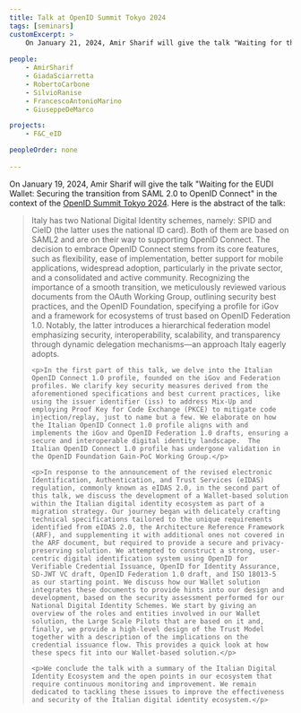 ```yaml
---
title: Talk at OpenID Summit Tokyo 2024
tags: [seminars]
customExcerpt: >
    On January 21, 2024, Amir Sharif will give the talk "Waiting for the EUDI Wallet: Securing the transition from SAML 2.0 to OpenID Connect" in the context of the OpenID Summit Tokyo 2024.
    
people:
    - AmirSharif
    - GiadaSciarretta
    - RobertoCarbone
    - SilvioRanise
    - FrancescoAntonioMarino
    - GiuseppeDeMarco

projects:
    - F&C_eID

peopleOrder: none
     
---
```


On January 19, 2024, Amir Sharif will give the talk "Waiting for the EUDI Wallet: Securing the transition from SAML 2.0 to OpenID Connect" in the context of the [OpenID Summit Tokyo 2024](https://www.openid.or.jp/summit/2024/en/). Here is the abstract of the talk:
<blockquote>
    <p>Italy has two National Digital Identity schemes, namely: SPID and CieID (the latter uses the national ID card). Both of them are based on SAML2 and are on their way to supporting OpenID Connect. The decision to embrace OpenID Connect stems from its core features, such as flexibility, ease of implementation, better support for mobile applications, widespread adoption, particularly in the private sector, and a consolidated and active community. Recognizing the importance of a smooth transition, we meticulously reviewed various documents from the OAuth Working Group, outlining security best practices, and the OpenID Foundation, specifying a profile for iGov and a framework for ecosystems of trust based on OpenID Federation 1.0. Notably, the latter introduces a hierarchical federation model emphasizing security, interoperability, scalability, and transparency through dynamic delegation mechanisms—an approach Italy eagerly adopts.</p>

    <p>In the first part of this talk, we delve into the Italian OpenID Connect 1.0 profile, founded on the iGov and Federation profiles. We clarify key security measures derived from the aforementioned specifications and best current practices, like using the issuer identifier (iss) to address Mix-Up and employing Proof Key for Code Exchange (PKCE) to mitigate code injection/replay, just to name but a few. We elaborate on how the Italian OpenID Connect 1.0 profile aligns with and implements the iGov and OpenID Federation 1.0 drafts, ensuring a secure and interoperable digital identity landscape.  The Italian OpenID Connect 1.0 profile has undergone validation in the OpenID Foundation Gain-PoC Working Group.</p>

    <p>In response to the announcement of the revised electronic Identification, Authentication, and Trust Services (eIDAS) regulation, commonly known as eIDAS 2.0, in the second part of this talk, we discuss the development of a Wallet-based solution within the Italian digital identity ecosystem as part of a migration strategy. Our journey began with delicately crafting technical specifications tailored to the unique requirements identified from eIDAS 2.0, the Architecture Reference Framework (ARF), and supplementing it with additional ones not covered in the ARF document, but required to provide a secure and privacy-preserving solution. We attempted to construct a strong, user-centric digital identification system using OpenID for Verifiable Credential Issuance, OpenID for Identity Assurance, SD-JWT VC draft, OpenID Federation 1.0 draft, and ISO 18013-5  as our starting point. We discuss how our Wallet solution integrates these documents to provide hints into our design and development, based on the security assessment performed for our National Digital Identity Schemes. We start by giving an overview of the roles and entities involved in our Wallet solution, the Large Scale Pilots that are based on it and, finally, we provide a high-level design of the Trust Model together with a description of the implications on the credential issuance flow. This provides a quick look at how these specs fit into our Wallet-based solution.</p>

    <p>We conclude the talk with a summary of the Italian Digital Identity Ecosystem and the open points in our ecosystem that require continuous monitoring and improvement. We remain dedicated to tackling these issues to improve the effectiveness and security of the Italian digital identity ecosystem.</p>
</blockquote>